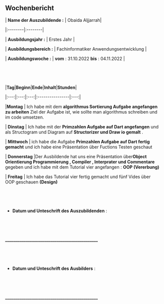 ## Wochenbericht



| **Name der Auszubildende :** | Obaida Aljjarrah|

|:--------|:--------|

| **Ausbildungsjahr :** | Erstes Jahr |

| **Ausbildungsbereich :** | Fachinformatiker Anwendungsentwicklung |

| **Ausbildungswoche :** | **vom** : 31.10.2022 **bis** : 04.11.2022 |



&nbsp;

&nbsp;

|**Tag**|**Beginn**|**Ende**|**Inhalt**|**Stunden**|

|:---:|:---:|:---:|:----------------|:---:|

|**Montag** |  Ich habe mit dem **algorithmus Sortierung Aufgabe angefangen zu arbeiten** Ziel der Aufgabe ist, wie sollte man algorithmus schreiben und im code umsetzen.

| **Dinstag** | Ich habe mit der **Primzahlen Aufgabe auf Dart angefangen** und als Structogram und Diagram auf **Structorizer und Draw io gemalt** .

| **Mittwoch** | ich habe die Aufgabe **Primzahlen Aufgabe auf Dart fertig gemacht** und ich habe eine Präsentation über Fuctions Testen geschaut 

| **Donnerstag** |Der Ausbildende hat uns eine Präsentation über**Object Orientierung Programmierung , Compiler , Interprater und Commentare** gegeben und ich habe mit dem Tutorial vier angefangen : **OOP (Vererbung)** 

| **Freitag** | Ich habe das Tutorial vier fertig gemacht und fünf Vides über OOP geschauen **(Design)** 



&nbsp;



&nbsp;



* **Datum und Unteschrift des Auszubildenden** :

&nbsp;

&nbsp;



**_____________________________________________**

&nbsp;

&nbsp;



* **Datum und Unteschrift des Ausbilders** :

&nbsp;

&nbsp;



**_____________________________________________**